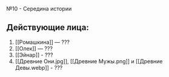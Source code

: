 №10 - Середина истории
## Действующие лица:
1. [[Ромашкина]] — ???
2. [[Олек]] — ???
3. [[Эйнар]] - ???
4. [[Древние Они.jpg]], [[Древние Мужы.png]] и [[Древние Девы.webp]] - ???
